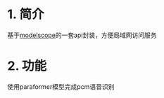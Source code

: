 # 1. 简介
基于[modelscope](https://www.modelscope.cn/models/iic/speech_paraformer-large-vad-punc_asr_nat-zh-cn-16k-common-vocab8404-pytorch)的一套api封装，方便局域网访问服务

# 2. 功能
使用paraformer模型完成pcm语音识别
